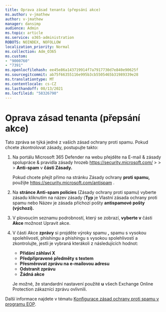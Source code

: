 ```yaml
---
title: Oprava zásad tenanta (přepsání akce)
ms.author: v-jmathew
author: v-jmathew
manager: dansimp
audience: Admin
ms.topic: article
ms.service: o365-administration
ROBOTS: NOINDEX, NOFOLLOW
localization_priority: Normal
ms.collection: Adm_O365
ms.custom:
- "9000760"
- "7391"
ms.openlocfilehash: ee45e86a143719914f7a7917730d7e840e90625f
ms.sourcegitcommit: ab75f66355116e995b3cb5505465b31989339e28
ms.translationtype: MT
ms.contentlocale: cs-CZ
ms.lasthandoff: 08/13/2021
ms.locfileid: "58326790"
---
```

# <a name="fix-tenant-policy-action-override"></a>Oprava zásad tenanta (přepsání akce)

Tato zpráva se týká jedné z vašich zásad ochrany proti spamu. Pokud chcete zkontrolovat zásady, postupujte takto:

1. Na portálu Microsoft 365 Defender na webu přejděte na E-mail & zásady spolupráce & pravidla zásady hrozeb <https://security.microsoft.com/>  \>  \>  \> **Anti-spam** v **části Zásady.**

   Pokud chcete přejít přímo na stránku Zásady ochrany **proti spamu,** použijte <https://security.microsoft.com/antispam> .

2. Na **stránce Anti-spam policies** (Zásady ochrany proti spamu) vyberte  zásadu kliknutím na  název zásady (**Typ** je Vlastní zásada ochrany proti spamu nebo Název je zásada příchozí pošty **antispamové pošty (výchozí).**
3. V plovoucím seznamu podrobností, který se zobrazí, **vyberte v** části **Akce** možnost Upravit akce.
4. V části Akce **zprávy** si projděte výroky spamu **,** spamu s vysokou spolehlivostí, phishingu a phishingu s vysokou spolehlivostí a zkontrolujte, jestli je vybraná kterákoli z následujících hodnot:  
   - **Přidání záhlaví X**
   - **Předpřipravené předměty s textem**
   - **Přesměrovat zprávu na e-mailovou adresu**
   - **Odstranit zprávu**
   - **Žádná akce**

   Je možné, že standardní nastavení použité **u** všech Exchange Online Protection zákazníci zprávu ovlivnili.

Další informace najdete v tématu [Konfigurace zásad ochrany proti spamu v programu EOP](https://docs.microsoft.com/microsoft-365/security/office-365-security/configure-your-spam-filter-policies).
